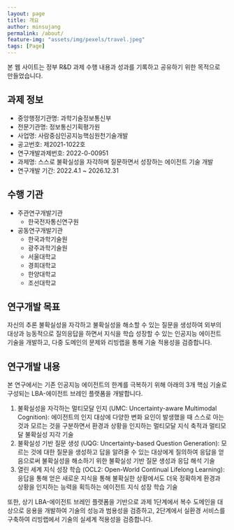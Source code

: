 ```yaml
---
layout: page
title: 개요
author: minsujang
permalink: /about/
feature-img: "assets/img/pexels/travel.jpeg"
tags: [Page]
---
```


본 웹 사이트는 정부 R&D 과제 수행 내용과 성과를 기록하고 공유하기 위한 목적으로 만들었습니다.

## 과제 정보

- 중앙행정기관명: 과학기술정보통신부
- 전문기관명: 정보통신기획평가원
- 사업명: 사람중심인공지능핵심원천기술개발
- 공고번호: 제2021-1022호
- 연구개발과제번호: 2022-0-00951
- 과제명: 스스로 불확실성을 자각하며 질문하면서 성장하는 에이전트 기술 개발
- 연구개발 기간: 2022.4.1 ~ 2026.12.31

## 수행 기관

- 주관연구개발기관
    - 한국전자통신연구원
- 공동연구개발기관
    - 한국과학기술원
    - 광주과학기술원
    - 서울대학교
    - 경희대학교
    - 한양대학교
    - 조선대학교

## 연구개발 목표
자신의 추론 불확실성을 자각하고 불확실성을 해소할 수 있는 질문을 생성하여 외부의 대상과 능동적으로 질의응답을 하면서 지식을 학습 성장할 수 있는 인공지능 에이전트 기술을 개발하고, 다중 도메인의 문제와 리빙랩을 통해 기술 적용성을 검증합니다.

## 연구개발 내용
본 연구에서는 기존 인공지능 에이전트의 한계를 극복하기 위해 아래의 3개 핵심 기술로 구성되는 LBA-에이전트 브레인 플랫폼을 개발합니다.

1. 불확실성을 자각하는 멀티모달 인지 (UMC: Uncertainty-aware Multimodal Cognition): 에이전트의 인지 대상에 다양한 변화 요인이 발생했을 때 스스로 아는 것과 모르는 것을 구분하면서 환경과 상황을 인지하는 멀티모달 지식 축적과 멀티모달 불확실성 지각 기술
2. 불확실성 기반 질문 생성 (UQG: Uncertainty-based Question Generation): 모르는 것에 대한 질문을 생성하고 답을 알려줄 수 있는 대상에게 질의하여 응답을 얻음으로써 불확실성을 해소하기 위한 불확실성 기반 질문 생성과 응답 해석 기술
3. 열린 세계 지식 성장 학습 (OCL2: Open-World Continual Lifelong Learning): 응답을 통해 얻은 새로운 지식을 통해 불확실한 상황에서도 더욱 정확하게 환경과 상황을 인지하는 능력을 획득하는 에이전트 지식 성장 학습 기술

또한, 상기 LBA-에이전트 브레인 플랫폼을 기반으로 과제 1단계에서 복수 도메인을 대상으로 응용을 개발하여 기술의 성능과 범용성을 검증하고, 2단계에서 실환경 서비스를 구축하여 리빙랩에서 기술의 실세계 적용성을 검증합니다.

